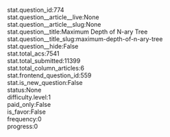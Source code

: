 stat.question_id:774  
stat.question__article__live:None  
stat.question__article__slug:None  
stat.question__title:Maximum Depth of N-ary Tree  
stat.question__title_slug:maximum-depth-of-n-ary-tree  
stat.question__hide:False  
stat.total_acs:7541  
stat.total_submitted:11399  
stat.total_column_articles:6  
stat.frontend_question_id:559  
stat.is_new_question:False  
status:None  
difficulty.level:1  
paid_only:False  
is_favor:False  
frequency:0  
progress:0  
